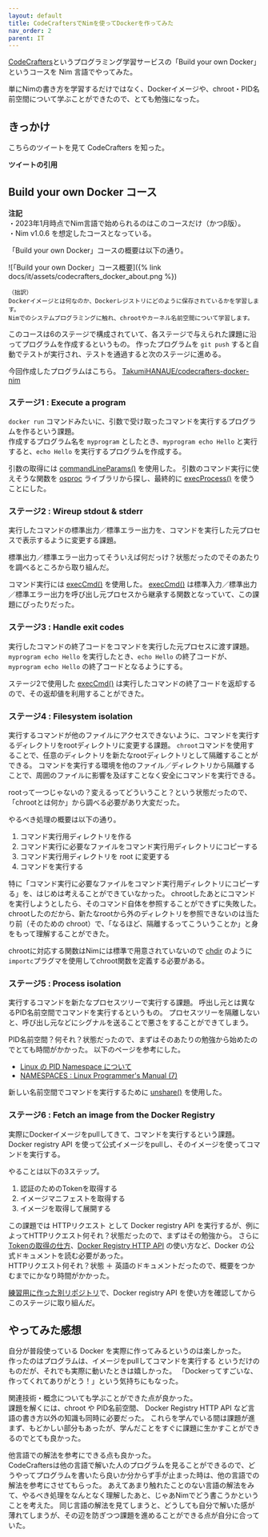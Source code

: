 ```yaml
---
layout: default
title: CodeCraftersでNimを使ってDockerを作ってみた
nav_order: 2
parent: IT
---
```



[CodeCrafters](https://codecrafters.io/)というプログラミング学習サービスの「Build your own Docker」というコースを Nim 言語でやってみた。

単にNimの書き方を学習するだけではなく、Dockerイメージや、chroot・PID名前空間について学ぶことができたので、とても勉強になった。

## きっかけ

こちらのツイートを見て CodeCrafters を知った。

**ツイートの引用**

<!-- <blockquote class="twitter-tweet"><p lang="ja" dir="ltr">教育オタクなのでプログラミング学習サービスは大体知ってるんだけど、最近で一番いいなと思った。<a href="https://t.co/ioFOAjoUIM">https://t.co/ioFOAjoUIM</a><br>- Redis, Git, Dockerの再実装など少し複雑なソフトウェアを自作する課題<br>- 名だたる企業のエンジニアが作ったカリキュラムでベストプラクティスも学べる<br>- C/Rust/Goも使える <a href="https://t.co/cIXem7KJkp">pic.twitter.com/cIXem7KJkp</a></p>&mdash; Yu Fukuyama (@yuskefukuyama) <a href="https://twitter.com/yuskefukuyama/status/1610591440404643845?ref_src=twsrc%5Etfw">January 4, 2023</a></blockquote> <script async src="https://platform.twitter.com/widgets.js" charset="utf-8"></script> -->

## Build your own Docker コース

**注記**  
・2023年1月時点でNim言語で始められるのはこのコースだけ（かつβ版）。  
・Nim v1.0.6 を想定したコースとなっている。


「Build your own Docker」コースの概要は以下の通り。

![「Build your own Docker」コース概要]({% link docs/it/assets/codecrafters_docker_about.png %})


```
（拙訳）
Dockerイメージとは何なのか、Dockerレジストリにどのように保存されているかを学習します。
Nimでのシステムプログラミングに触れ、chrootやカーネル名前空間について学習します。
```

このコースは6のステージで構成されていて、各ステージで与えられた課題に沿ってプログラムを作成するというもの。
作ったプログラムを `git push` すると自動でテストが実行され、テストを通過すると次のステージに進める。

今回作成したプログラムはこちら。
[TakumiHANAUE/codecrafters-docker-nim](https://github.com/TakumiHANAUE/codecrafters-docker-nim/tree/master)


### ステージ1 : Execute a program

`docker run` コマンドみたいに、引数で受け取ったコマンドを実行するプログラムを作るという課題。  
作成するプログラム名を `myprogram` としたとき、`myprogram echo Hello` と実行すると、`echo Hello` を実行するプログラムを作成する。

引数の取得には [commandLineParams()](https://nim-lang.org/1.0.6/os.html#commandLineParams) を使用した。
引数のコマンド実行に使えそうな関数を [osproc](https://nim-lang.org/1.0.6/osproc.html) ライブラリから探し、最終的に [execProcess()](https://nim-lang.org/1.0.6/osproc.html#execProcess%2Cstring%2Cstring%2CopenArray%5Bstring%5D%2CStringTableRef%2Cset%5BProcessOption%5D) を使うことにした。

### ステージ2 : Wireup stdout & stderr

実行したコマンドの標準出力／標準エラー出力を、コマンドを実行した元プロセスで表示するように変更する課題。

標準出力／標準エラー出力ってそういえば何だっけ？状態だったのでそのあたりを調べるところから取り組んだ。

コマンド実行には [execCmd()](https://nim-lang.org/1.0.6/osproc.html#execCmd%2Cstring) を使用した。
[execCmd()](https://nim-lang.org/1.0.6/osproc.html#execCmd%2Cstring) は標準入力／標準出力／標準エラー出力を呼び出し元プロセスから継承する関数となっていて、この課題にぴったりだった。

### ステージ3 : Handle exit codes

実行したコマンドの終了コードをコマンドを実行した元プロセスに渡す課題。
`myprogram echo Hello` を実行したとき、`echo Hello` の終了コードが、`myprogram echo Hello` の終了コードとなるようにする。

ステージ2で使用した [execCmd()](https://nim-lang.org/1.0.6/osproc.html#execCmd%2Cstring) は実行したコマンドの終了コードを返却するので、その返却値を利用することができた。

### ステージ4 : Filesystem isolation

実行するコマンドが他のファイルにアクセスできないように、コマンドを実行するディレクトリをrootディレクトリに変更する課題。
`chroot`コマンドを使用することで、任意のディレクトリを新たなrootディレクトリとして隔離することができる。
コマンドを実行する環境を他のファイル／ディレクトリから隔離することで、周囲のファイルに影響を及ぼすことなく安全にコマンドを実行できる。

rootって一つじゃないの？変えるってどういうこと？という状態だったので、「chrootとは何か」から調べる必要があり大変だった。

やるべき処理の概要は以下の通り。
1. コマンド実行用ディレクトリを作る
1. コマンド実行に必要なファイルをコマンド実行用ディレクトリにコピーする
1. コマンド実行用ディレクトリを root に変更する
1. コマンドを実行する

特に「コマンド実行に必要なファイルをコマンド実行用ディレクトリにコピーする」を、はじめは考えることができていなかった。
chrootしたあとにコマンドを実行しようとしたら、そのコマンド自体を参照することができずに失敗した。
chrootしたのだから、新たなrootから外のディレクトリを参照できないのは当たり前（そのための chroot）で、「なるほど、隔離するってこういうことか」と身をもって理解することができた。

chrootに対応する関数はNimには標準で用意されていないので [chdir](https://nim-lang.org/1.0.6/posix.html#chdir%2Ccstring) のように `importc`プラグマを使用してchroot関数を定義する必要がある。

### ステージ5 : Process isolation

実行するコマンドを新たなプロセスツリーで実行する課題。
呼出し元とは異なるPID名前空間でコマンドを実行するというもの。
プロセスツリーを隔離しないと、呼び出し元などにシグナルを送ることで悪さをすることができてしまう。

PID名前空間？何それ？状態だったので、まずはそのあたりの勉強から始めたのでとても時間がかかった。
以下のページを参考にした。

- [Linux の PID Namespace について](https://blog.amedama.jp/entry/linux-pid-namespace_1)
- [NAMESPACES : Linux Programmer's Manual (7)](https://linuxjm.osdn.jp/html/LDP_man-pages/man7/namespaces.7.html)

新しい名前空間でコマンドを実行するために [unshare()](https://linuxjm.osdn.jp/html/LDP_man-pages/man2/unshare.2.html) を使用した。


### ステージ6 : Fetch an image from the Docker Registry

実際にDockerイメージをpullしてきて、コマンドを実行するという課題。
Docker registry API を使って公式イメージをpullし、そのイメージを使ってコマンドを実行する。

やることは以下の3ステップ。

1. 認証のためのTokenを取得する
1. イメージマニフェストを取得する
1. イメージを取得して展開する

この課題では HTTPリクエスト として Docker registry API を実行するが、例によってHTTPリクエスト何それ？状態だったので、まずはその勉強から。
さらに [Tokenの取得の仕方](https://docs.docker.com/registry/spec/auth/token/)、[Docker Registry HTTP API](https://docs.docker.com/registry/spec/api/) の使い方など、Docker の公式ドキュメントを読む必要があった。  
HTTPリクエスト何それ？状態 ＋ 英語のドキュメントだったので、概要をつかむまでにかなり時間がかかった。

[練習用に作った別リポジトリ](https://github.com/TakumiHANAUE/practiceNim/tree/main/getDockerImage)で、Docker registry API を使い方を確認してからこのステージに取り組んだ。


## やってみた感想

自分が普段使っている Docker を実際に作ってみるというのは楽しかった。  
作ったのはプログラムは、イメージをpullしてコマンドを実行する というだけのものだが、それでも実際に動いたときは嬉しかった。
「Dockerってすごいな、作ってくれてありがとう！」という気持ちにもなった。

関連技術・概念についても学ぶことができた点が良かった。  
課題を解くには、chroot や PID名前空間、 Docker Registry HTTP API など言語の書き方以外の知識も同時に必要だった。
これらを学んでいる間は課題が進まず、もどかしい部分もあったが、学んだことをすぐに課題に生かすことができるのでとても良かった。

他言語での解法を参考にできる点も良かった。  
CodeCraftersは他の言語で解いた人のプログラムを見ることができるので、どうやってプログラムを書いたら良いか分からず手が止まった時は、他の言語での解法を参考にさせてもらった。
あえてあまり触れたことのない言語の解法をみて、やるべき処理をなんとなく理解したあと、じゃあNimでどう書こうかということを考えた。
同じ言語の解法を見てしまうと、どうしても自分で解いた感が薄れてしまうが、その辺を防ぎつつ課題を進めることができる点が自分に合っていた。
